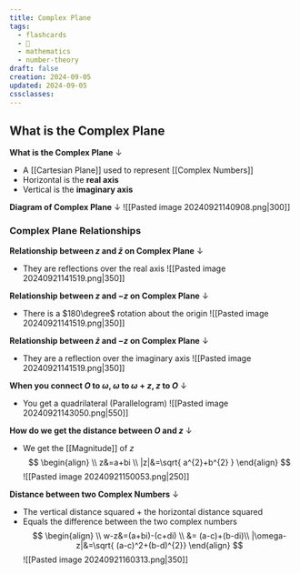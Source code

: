```yaml
---
title: Complex Plane
tags:
  - flashcards
  - 🌱
  - mathematics
  - number-theory
draft: false
creation: 2024-09-05
updated: 2024-09-05
cssclasses: 
---
```

## What is the Complex Plane

**What is the Complex Plane**
↓
- A [[Cartesian Plane]] used to represent [[Complex Numbers]]
- Horizontal is the **real axis**
- Vertical is the **imaginary axis**
<!--SR:!2024-12-31,15,294-->

**Diagram of Complex Plane**
↓
![[Pasted image 20240921140908.png|300]]
<!--SR:!2024-12-30,14,294-->

### Complex Plane Relationships

**Relationship between $z$ and $\bar{z}$ on Complex Plane**
↓
- They are reflections over the real axis
![[Pasted image 20240921141519.png|350]]
<!--SR:!2024-12-30,14,294-->

**Relationship between $z$ and $-z$ on Complex Plane**
↓
- There is a $180\degree$ rotation about the origin
![[Pasted image 20240921141519.png|350]]
<!--SR:!2024-12-22,15,290-->

**Relationship between $\bar{z}$ and $-z$ on Complex Plane**
↓
- They are a reflection over the imaginary axis
![[Pasted image 20240921141519.png|350]]
<!--SR:!2024-12-31,15,294-->

**When you connect $O$ to $\omega$, $\omega$ to $\omega+z$, $z$ to $O$**
↓
- You get a quadrilateral (Parallelogram)
![[Pasted image 20240921143050.png|550]]
<!--SR:!2025-01-01,16,294-->

**How do we get the distance between $O$ and $z$**
↓
- We get the [[Magnitude]] of $z$
$$
\begin{align} \\
z&=a+bi \\
|z|&=\sqrt{ a^{2}+b^{2} }
\end{align}
$$
![[Pasted image 20240921150053.png|250]]
<!--SR:!2024-12-31,15,294-->

**Distance between two Complex Numbers**
↓
- The vertical distance squared + the horizontal distance squared
- Equals the difference between the two complex numbers
$$
\begin{align} \\
w-z&=(a+bi)-(c+di) \\
&= (a-c)+(b-di)\\
|\omega-z|&=\sqrt{ (a-c)^2+(b-d)^{2}}
\end{align}
$$
![[Pasted image 20240921160313.png|350]]
<!--SR:!2024-12-31,15,294-->

